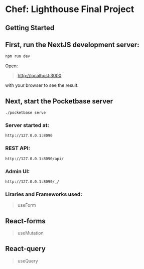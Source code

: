 # Chef: Lighthouse Final Project


## Getting Started

## First, run the NextJS development server:

```bash
npm run dev
```
Open: 
>[http://localhost:3000](http://localhost:3000)

with your browser to see the result.


## Next, start the Pocketbase server
```GoLang
./pocketbase serve
```


### Server started at: 
```
http://127.0.0.1:8090
```
### REST API:
```
http://127.0.0.1:8090/api/
```
### Admin UI: 
```
http://127.0.0.1:8090/_/
```

### Liraries and Frameworks used:

> useForm 

## React-forms
> useMutation

## React-query
> useQuery













<!-- Everything below this is a lie

[API routes](https://nextjs.org/docs/api-routes/introduction) can be accessed on [http://localhost:3000/api/hello](http://localhost:3000/api/hello). This endpoint can be edited in `pages/api/hello.js`.

The `pages/api` directory is mapped to `/api/*`. Files in this directory are treated as [API routes](https://nextjs.org/docs/api-routes/introduction) instead of React pages.

This project uses [`next/font`](https://nextjs.org/docs/basic-features/font-optimization) to automatically optimize and load Inter, a custom Google Font.
 -->